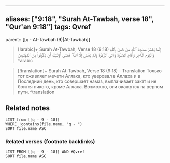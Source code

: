 
---
aliases: ["9:18", "Surah At-Tawbah, verse 18", "Qur'an 9:18"]
tags: Qvref
---

parent:: [[q - At-Tawbah (9)|At-Tawbah]]

> [!arabic]+ Surah At-Tawbah, Verse 18 (9:18)
> <span class="quran-arabic">إِنَّمَا يَعْمُرُ مَسَـٰجِدَ ٱللَّهِ مَنْ ءَامَنَ بِٱللَّهِ وَٱلْيَوْمِ ٱلْـَٔاخِرِ وَأَقَامَ ٱلصَّلَوٰةَ وَءَاتَى ٱلزَّكَوٰةَ وَلَمْ يَخْشَ إِلَّا ٱللَّهَ ۖ فَعَسَىٰٓ أُو۟لَـٰٓئِكَ أَن يَكُونُوا۟ مِنَ ٱلْمُهْتَدِينَ</span>
^arabic

> [!translation]+ Surah At-Tawbah, Verse 18 (9:18) - Translation
> Только тот оживляет мечети Аллаха, кто уверовал в Аллаха и в Последний день, кто совершает намаз, выплачивает закят и не боится никого, кроме Аллаха. Возможно, они окажутся на верном пути.
^translation



## Related notes
```dataview
LIST from [[q - 9 - 18]]
WHERE !contains(file.name, "q - ")
SORT file.name ASC
```

### Related verses (footnote backlinks)
```dataview
LIST FROM [[q - 9 - 18]] AND #Qvref
SORT file.name ASC
```

